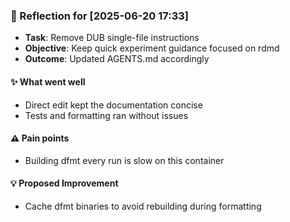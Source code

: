 ### :book: Reflection for [2025-06-20 17:33]
  - **Task**: Remove DUB single-file instructions
  - **Objective**: Keep quick experiment guidance focused on rdmd
  - **Outcome**: Updated AGENTS.md accordingly

#### :sparkles: What went well
  - Direct edit kept the documentation concise
  - Tests and formatting ran without issues

#### :warning: Pain points
  - Building dfmt every run is slow on this container

#### :bulb: Proposed Improvement
  - Cache dfmt binaries to avoid rebuilding during formatting
